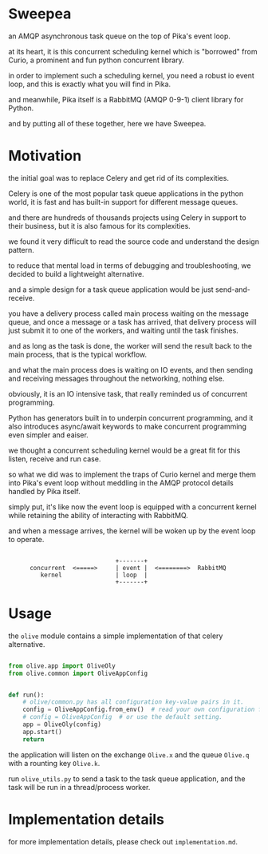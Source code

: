 
# Sweepea

an AMQP asynchronous task queue on the top of Pika's event loop.

at its heart, it is this concurrent scheduling kernel which is "borrowed" from Curio, a prominent and fun python concurrent library.

in order to implement such a scheduling kernel, you need a robust io event loop, and this is exactly what you will find in Pika.

and meanwhile, Pika itself is a RabbitMQ (AMQP 0-9-1) client library for Python.

and by putting all of these together, here we have Sweepea.

# Motivation

the initial goal was to replace Celery and get rid of its complexities.

Celery is one of the most popular task queue applications in the python world, it is fast and has built-in support for different message queues.

and there are hundreds of thousands projects using Celery in support to their business, but it is also famous for its complexities.

we found it very difficult to read the source code and understand the design pattern.

to reduce that mental load in terms of debugging and troubleshooting, we decided to build a lightweight alternative. 

and a simple design for a task queue application would be just send-and-receive.

you have a delivery process called main process waiting on the message queue, and once a message or a task has arrived, that delivery
process will just submit it to one of the workers, and waiting until the task finishes.

and as long as the task is done, the worker will send the result back to the main process, that is the typical workflow. 

and what the main process does is waiting on IO events, and then sending and receiving messages throughout the networking, nothing else. 

obviously, it is an IO intensive task, that really reminded us of concurrent programming.

Python has generators built in to underpin concurrent programming, and it also introduces async/await keywords to make concurrent
programming even simpler and eaiser.

we thought a concurrent scheduling kernel would be a great fit for this listen, receive and run case.

so what we did was to implement the traps of Curio kernel and merge them into Pika's event loop without meddling in the AMQP protocol
details handled by Pika itself.

simply put, it's like now the event loop is equipped with a concurrent kernel while retaining the ability of interacting with RabbitMQ.

and when a message arrives, the kernel will be woken up by the event loop to operate.

```

                              +-------+
      concurrent  <=====>     | event |  <========>  RabbitMQ
         kernel               | loop  |  
                              +-------+

```

# Usage

the `olive` module contains a simple implementation of that celery alternative.

```python

from olive.app import OliveOly
from olive.common import OliveAppConfig


def run():
    # olive/common.py has all configuration key-value pairs in it.
    config = OliveAppConfig.from_env()  # read your own configuration from env.
    # config = OliveAppConfig  # or use the default setting.
    app = OliveOly(config)
    app.start()
    return

```

the application will listen on the exchange `Olive.x` and the queue `Olive.q` with a rounting key `Olive.k`.

run `olive_utils.py` to send a task to the task queue application, and the task will be run in a thread/process worker.


# Implementation details

for more implementation details, please check out `implementation.md`.

